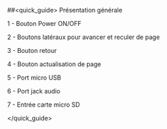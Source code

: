 ##<quick_guide> Présentation générale

1 - Bouton Power ON/OFF

2 -	Boutons latéraux pour avancer et reculer de page

3 -	Bouton retour

4 -	Bouton actualisation de page

5 -	Port micro USB

6 -	Port jack audio

7 -	Entrée carte micro SD

</quick_guide>
